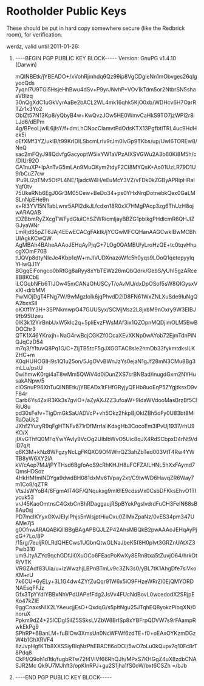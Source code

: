 # Rootholder Public Keys

These should be put in hard copy somewhere secure (like the Redbrick room), for verification.

werdz, valid until 2011-01-26:
    
 1. ----BEGIN PGP PUBLIC KEY BLOCK-----
    Version: GnuPG v1.4.10 (Darwin)
    
    mQINBEtk/jYBEADO+/xVohRjmhdq6Qz99ip8VgCDgleNn1mObvges26qlgyocQds
    7yqnl7U9TGi5HsjeHhBwu4dSv+P9yrJNvhP+VOv1kTdm5or2NtbrSN5shaaVBIzq
    30nQgXdC1uGkVyrAaBe2bACL2WL4mk16qhk5KjO0xb/WDHcv6H7OarRTZr1x3Yo2
    OblZt57N13Kp8/yQbyB4w+KwQvzJOw5HE0WmvCaHkS9TO7jzWPl2r8iLJd6/dEPm
    4g/BPeoLjwIL6jIsY/f+dmLhCNocClamvtPdOdsKTX13PgfbtlTRL4uc9HdHek5i
    oEfXMf3YZ/uklB/t99KrIDlLSbcmLrIv9rJm0IvGp9TKbs/up/UwI6TOREw8/NnQ
    sac2mFQyJ98QdvfgGacyoptW5ixYW1aVPzAIXSVGWu2A3b60Ki8M5h/c/DIUr92O
    CA1nuXP+IpAnTvG5mLAn9MuOKym2tdyF2CI8MYQsK+Ao01UzLR79D1U9/bCuZ7cw
    IPu9Ll2pTMv5OtPL4NE/1jadcW4H/eEuMcY3VZ/vFDk0kZGByAPRipHRaIYqf0tv
    75UkeRNb6EgJ0Gr3M05Cew+BeDo34+ps0YHxNrqDotnebkQex0GaLMSLnNpEHe9n
    x+Rl3YV15NTabLwnr5API2dkJLfcdxn18R0xX7HMgPAcp3zg6ThUzH8ojwARAQAB
    tDZBbmRyZXcgTWFydGluIChSZWRicmljayBBZG1pbikgPHdlcmR6QHJlZGJyaWNr
    LmRjdS5pZT6JAj4EEwECACgFAktk/jYCGwMFCQHanAAGCwkIBwMCBhUIAgkKCwQW
    AgMBAh4BAheAAAoJEHqAyPjqG+7LOg0QAMBU/yLroHzQE+tc0tqvHhpcgXOmF70B
    tUQVp8dtyNIeJe4Kbp1qW+mJlVUDXnazoWfc5h0yqs9LOoQ1qetepyylqYHwQJ1Y
    BGgqEiFongco0bRtGg8aRyy8xYbTEWz26mQbQdrk/GebS/yUhl5gzARce8B8KCbE
    iLCGqbNFb6TIJOw45mCANaOhUSCyT/oAvMU/dxDpOSof5sW8QIGysxVxXI+drbMM
    PwMOjDgT4FNg7W/9wMgzIolk6jqPhvdD2ID8FN61WxZNLXuSde9IuNgQA2bxsSlI
    oKXff1Y3H+3SPNkmwpO47GUUSyx/SCMjMsz2L8jxbM9nOxry9W3EIBJ9fb95Uzeu
    0lK3k12YirBnbUxW5kIc2q+5pliEvzFWsMAf3ix1QZOpnMQDjimOLM5BwBDOChr3
    QTK1X46YKnxjh+NaG4rwBcjCGKZf0OcaXEvXKNp0wAYob72EjmTdnPiNQJqCzD54
    m7q3/YItuvQ8Pq1G/C+ZIjTB5tcF5gJXGGTAC8sle2hmDb33fykmtdksILKZHC+m
    K0qHUHOGIH9s1Q1u25on/5JgOVvBWnJzYs0ejaN1gJf28mN3CMu8Bg3mLLu/pstU
    0wIhmwK0rgi4aT8wMm5QWiV4d0iDunZXS7srBNBad/inugdGxm2NYHusakANpw/5
    clOSnuP96XhTuQINBEtk/jYBEADx1tFHfGRyjyQEHb8uoEqP5ZYgjtksxD9vF84r
    Carb6Ys4ZxiR3Kk3s7gviO+/aZyAXJZZ3ufoaW+9IdaWVdooMasBrzBf5ClRiU8u
    pd30sFefv+TigDmGkSaUADVcP+vh5Okz2hkpBjOkIZBh5oFy0U83bt8MiRaOaUs2
    JXhf2YuryR9qFgHTNFv671rDfMrrIaliKdagHb3CocoEm3lPvUj1937/rhU9KO/X
    jIXvGThfQ0MFqYwYAvly9VcOg2UIblbWvO5Uic8qJX4RdSCbpxD4rNt9/dlD7q/t
    q6K3M+kNz8WFgzyNcLgFKQXO9Of4WrrQZ3ahZbTed003VtT4Rw4YWTB8yW6XY2lA
    kV/cAep7MJ/jPYTHsd6BgfoAoS9cRhKHJH8uFCFZAILHNL5hXxFAymd7QmsHDSoz
    4HkHMfmiNDYga9dwdBH081dxMv61Vpay2xt/C9lwWD6HavqZR6Way7m1Co8/qZTR
    VtsJsWYoB4/8FgmAlT4GF/QNqukxg9ml6IE9cdssVx0CsbDFKksEhvO1TIycuk53
    vrJ45KaoOmtnsC4GxbCnBhRDaggaujRSpBYekPgslvdrdFuCH3FeIN68sB8Au0sj
    PD7mcIKYyxOXvJElylPhjs5nWsjptHiuOxu0ZIMxZpaNz/0vES34pm347UAMe7j5
    g0OfnwARAQABiQIlBBgBAgAPBQJLZP42AhsMBQkB2pwAAAoJEHqAyPjqG+7Lo/8P
    /15/g/7euljR0LRdQHECws1UGbnQtwGLNaJbeK5f8H0pIvt3GRZnUAtXZ3Pwb310
    um9JtyAZYc9qchGDfJi0XuGCo6FEacPoKwXy8ERn8txa5tZuvjO64/hrkOtR/VTK
    VRGZAdf83UIa/u+izWwzhjLBPnBTmLv9c3ZN3s0/yBL7tK1AhgDfe7siVkoKM+rU
    7k6CU+6yELy+3L1G4dw4ZYfZuQqr91W6x5iO9FHzeWRrZl0EjQMYORDNAEsqFFJz
    Gfx3TpYYdIYBBxNhVPdUAPefFdg2JsVv4FUcNdBovL0wcedodX2SRjpEKo47kZlE
    6ggCnaxsNIX2LYAeucjjEsO+QxdqG/s5pItNgu25JTqhEQ8yokcPibqXN/0noruX
    Ppkm9dZ4+25lCDglSilZ5SSksLVZbW8BrISp8xYBFrpQDVW7s9rFAampRwkEkPg9
    SPhRP+6BanLM+fuBIOw3XmsUn0NcWFWf6zdTE+f0+oEAxOYKzmDGzW4b1GhXRVF4
    8zJvpHgfKTb8XXSSiyBIqNzPhEBACfl6oDOI/5wO7oLu0kQupx7q10Fc8rT8Pdq8
    CkFf/Q9oh1d1tk/fugbRTw72f4VIVf66RhQJh/MPxS7KHGgZ4uX8zdbCNASJR2Mc
    Qk9U7MJhft3/opKInRPJ+gu2S1jha1fS0oW/bxt6CSZh
    =/bJb
 2. ----END PGP PUBLIC KEY BLOCK-----
